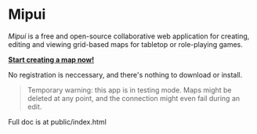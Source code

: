 # Mipui

*Mipui* is a free and open-source collaborative web application for creating, editing and viewing grid-based maps for tabletop or role-playing games.

**[Start creating a map now!](http://www.mipui.net/app)**

No registration is neccessary, and there's nothing to download or install.

> Temporary warning: this app is in testing mode.
Maps might be deleted at any point, and the connection might even fail during an edit.

Full doc is at public/index.html

